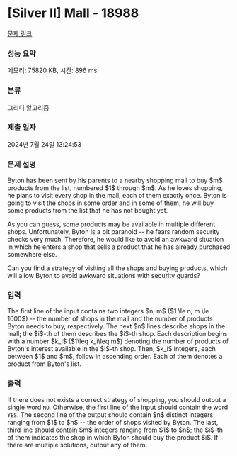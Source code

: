 # [Silver II] Mall - 18988 

[문제 링크](https://www.acmicpc.net/problem/18988) 

### 성능 요약

메모리: 75820 KB, 시간: 896 ms

### 분류

그리디 알고리즘

### 제출 일자

2024년 7월 24일 13:24:53

### 문제 설명

<p>Byton has been sent by his parents to a nearby shopping mall to buy $m$ products from the list, numbered $1$ through $m$. As he loves shopping, he plans to visit every shop in the mall, each of them exactly once. Byton is going to visit the shops in some order and in some of them, he will buy some products from the list that he has not bought yet.</p>

<p>As you can guess, some products may be available in multiple different shops. Unfortunately, Byton is a bit paranoid -- he fears random security checks very much. Therefore, he would like to avoid an awkward situation in which he enters a shop that sells a product that he has already purchased somewhere else.</p>

<p>Can you find a strategy of visiting all the shops and buying products, which will allow Byton to avoid awkward situations with security guards?</p>

### 입력 

 <p>The first line of the input contains two integers $n, m$ ($1 \le n, m \le 1000$) -- the number of shops in the mall and the number of products Byton needs to buy, respectively. The next $n$ lines describe shops in the mall; the $i$-th of them describes the $i$-th shop. Each description begins with a number $k_i$ ($1\leq k_i\leq m$) denoting the number of products of Byton's interest available in the $i$-th shop. Then, $k_i$ integers, each between $1$ and $m$, follow in ascending order. Each of them denotes a product from Byton's list.</p>

### 출력 

 <p>If there does not exists a correct strategy of shopping, you should output a single word <code>NO</code>. Otherwise, the first line of the input should contain the word <code>YES</code>. The second line of the output should contain $n$ distinct integers ranging from $1$ to $n$ -- the order of shops visited by Byton. The last, third line should contain $m$ integers ranging from $1$ to $n$; the $i$-th of them indicates the shop in which Byton should buy the product $i$. If there are multiple solutions, output any of them.</p>

